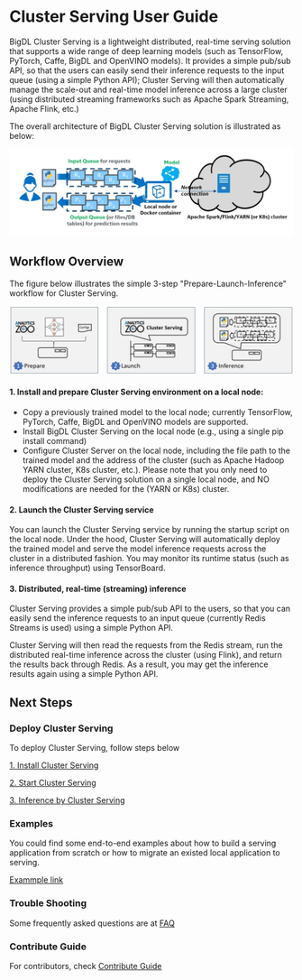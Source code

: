 # Cluster Serving User Guide
BigDL Cluster Serving is a lightweight distributed, real-time serving solution that supports a wide range of deep learning models (such as TensorFlow, PyTorch, Caffe, BigDL and OpenVINO models). It provides a simple pub/sub API, so that the users can easily send their inference requests to the input queue (using a simple Python API); Cluster Serving will then automatically manage the scale-out and real-time model inference across a large cluster (using distributed streaming frameworks such as Apache Spark Streaming, Apache Flink, etc.) 

The overall architecture of BigDL Cluster Serving solution is illustrated as below: 

![overview](cluster_serving_overview.jpg)

## Workflow Overview
The figure below illustrates the simple 3-step "Prepare-Launch-Inference" workflow for Cluster Serving.

![steps](cluster_serving_steps.jpg)

#### 1. Install and prepare Cluster Serving environment on a local node:

- Copy a previously trained model to the local node; currently TensorFlow, PyTorch, Caffe, BigDL and OpenVINO models are supported.
- Install BigDL Cluster Serving on the local node (e.g., using a single pip install command)
- Configure Cluster Server on the local node, including the file path to the trained model and the address of the cluster (such as Apache Hadoop YARN cluster, K8s cluster, etc.).
Please note that you only need to deploy the Cluster Serving solution on a single local node, and NO modifications are needed for the (YARN or K8s) cluster. 

#### 2. Launch the Cluster Serving service

You can launch the Cluster Serving service by running the startup script on the local node. Under the hood, Cluster Serving will automatically deploy the trained model and serve the model inference requests across the cluster in a distributed fashion. You may monitor its runtime status (such as inference throughput) using TensorBoard. 

#### 3. Distributed, real-time (streaming) inference

Cluster Serving provides a simple pub/sub API to the users, so that you can easily send the inference requests to an input queue (currently Redis Streams is used) using a simple Python API.

Cluster Serving will then read the requests from the Redis stream, run the distributed real-time inference across the cluster (using Flink), and return the results back through Redis. As a result, you may get the inference results again using a simple Python API.

## Next Steps
### Deploy Cluster Serving
To deploy Cluster Serving, follow steps below

[1. Install Cluster Serving](https://bigdl.readthedocs.io/en/latest/doc/Serving/ProgrammingGuide/serving-installation.html)

[2. Start Cluster Serving](https://bigdl.readthedocs.io/en/latest/doc/Serving/ProgrammingGuide/serving-start.html)

[3. Inference by Cluster Serving](https://bigdl.readthedocs.io/en/latest/doc/Serving/ProgrammingGuide/serving-inference.html)

### Examples
You could find some end-to-end examples about how to build a serving application from scratch or how to migrate an existed local application to serving.

[Exammple link](https://bigdl.readthedocs.io/en/latest/doc/Serving/Example/example.html) 
### Trouble Shooting
Some frequently asked questions are at [FAQ](https://bigdl.readthedocs.io/en/latest/doc/Serving/FAQ/faq.html)


### Contribute Guide
For contributors, check [Contribute Guide](https://bigdl.readthedocs.io/en/latest/doc/Serving/FAQ/contribute-guide.html)